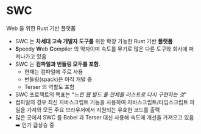 # SWC

Web 을 위한 Rust 기반 플랫폼

- SWC 는 **차세대 고속 개발자 도구를** 위한 확장 가능한 Rust 기반 **플랫폼**
- **S**peedy **W**eb **C**ompiler 의 약자이며 속도를 무기로 많은 다른 도구와 회사에 퍼져나가고 있음
- SWC 는 **컴파일과 번들링 모두를 포함**.
  - 현재는 컴파일에 주로 사용
  - 번들링(spack)은 아직 개발 중
  - Terser 의 역할도 포함
- SWC 프로젝트의 목표는 “_느린 웹 빌드 툴 전체를 러스트로 다시 구현하는 것_”
- 컴파일의 경우 최신 자바스크립트 기능을 사용하여 자바스크립트/타입스크립트 파일을 가져와 모든 주요 브라우저에서 지원되는 유효한 코드를 출력
- 많은 곳에서 SWC 를 Babel 과 Terser 대신 사용해 속도에 개선을 가져오고 있음 ➡️ 인기 급상승 중
